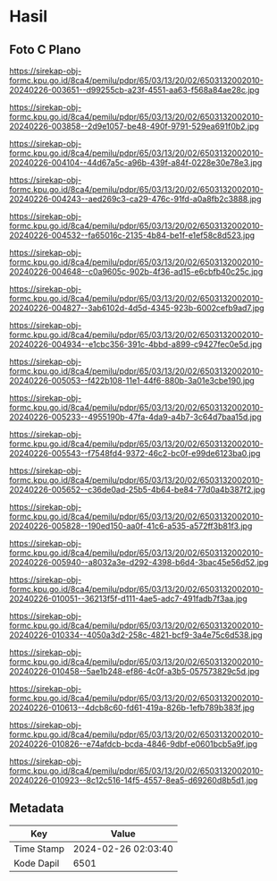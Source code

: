 # Hasil

## Foto C Plano

https://sirekap-obj-formc.kpu.go.id/8ca4/pemilu/pdpr/65/03/13/20/02/6503132002010-20240226-003651--d99255cb-a23f-4551-aa63-f568a84ae28c.jpg

https://sirekap-obj-formc.kpu.go.id/8ca4/pemilu/pdpr/65/03/13/20/02/6503132002010-20240226-003858--2d9e1057-be48-490f-9791-529ea691f0b2.jpg

https://sirekap-obj-formc.kpu.go.id/8ca4/pemilu/pdpr/65/03/13/20/02/6503132002010-20240226-004104--44d67a5c-a96b-439f-a84f-0228e30e78e3.jpg

https://sirekap-obj-formc.kpu.go.id/8ca4/pemilu/pdpr/65/03/13/20/02/6503132002010-20240226-004243--aed269c3-ca29-476c-91fd-a0a8fb2c3888.jpg

https://sirekap-obj-formc.kpu.go.id/8ca4/pemilu/pdpr/65/03/13/20/02/6503132002010-20240226-004532--fa65016c-2135-4b84-be1f-e1ef58c8d523.jpg

https://sirekap-obj-formc.kpu.go.id/8ca4/pemilu/pdpr/65/03/13/20/02/6503132002010-20240226-004648--c0a9605c-902b-4f36-ad15-e6cbfb40c25c.jpg

https://sirekap-obj-formc.kpu.go.id/8ca4/pemilu/pdpr/65/03/13/20/02/6503132002010-20240226-004827--3ab6102d-4d5d-4345-923b-6002cefb9ad7.jpg

https://sirekap-obj-formc.kpu.go.id/8ca4/pemilu/pdpr/65/03/13/20/02/6503132002010-20240226-004934--e1cbc356-391c-4bbd-a899-c9427fec0e5d.jpg

https://sirekap-obj-formc.kpu.go.id/8ca4/pemilu/pdpr/65/03/13/20/02/6503132002010-20240226-005053--f422b108-11e1-44f6-880b-3a01e3cbe190.jpg

https://sirekap-obj-formc.kpu.go.id/8ca4/pemilu/pdpr/65/03/13/20/02/6503132002010-20240226-005233--4955190b-47fa-4da9-a4b7-3c64d7baa15d.jpg

https://sirekap-obj-formc.kpu.go.id/8ca4/pemilu/pdpr/65/03/13/20/02/6503132002010-20240226-005543--f7548fd4-9372-46c2-bc0f-e99de6123ba0.jpg

https://sirekap-obj-formc.kpu.go.id/8ca4/pemilu/pdpr/65/03/13/20/02/6503132002010-20240226-005652--c36de0ad-25b5-4b64-be84-77d0a4b387f2.jpg

https://sirekap-obj-formc.kpu.go.id/8ca4/pemilu/pdpr/65/03/13/20/02/6503132002010-20240226-005828--190ed150-aa0f-41c6-a535-a572ff3b81f3.jpg

https://sirekap-obj-formc.kpu.go.id/8ca4/pemilu/pdpr/65/03/13/20/02/6503132002010-20240226-005940--a8032a3e-d292-4398-b6d4-3bac45e56d52.jpg

https://sirekap-obj-formc.kpu.go.id/8ca4/pemilu/pdpr/65/03/13/20/02/6503132002010-20240226-010051--36213f5f-d111-4ae5-adc7-491fadb7f3aa.jpg

https://sirekap-obj-formc.kpu.go.id/8ca4/pemilu/pdpr/65/03/13/20/02/6503132002010-20240226-010334--4050a3d2-258c-4821-bcf9-3a4e75c6d538.jpg

https://sirekap-obj-formc.kpu.go.id/8ca4/pemilu/pdpr/65/03/13/20/02/6503132002010-20240226-010458--5ae1b248-ef86-4c0f-a3b5-057573829c5d.jpg

https://sirekap-obj-formc.kpu.go.id/8ca4/pemilu/pdpr/65/03/13/20/02/6503132002010-20240226-010613--4dcb8c60-fd61-419a-826b-1efb789b383f.jpg

https://sirekap-obj-formc.kpu.go.id/8ca4/pemilu/pdpr/65/03/13/20/02/6503132002010-20240226-010826--e74afdcb-bcda-4846-9dbf-e0601bcb5a9f.jpg

https://sirekap-obj-formc.kpu.go.id/8ca4/pemilu/pdpr/65/03/13/20/02/6503132002010-20240226-010923--8c12c516-14f5-4557-8ea5-d69260d8b5d1.jpg


## Metadata

| Key        | Value               |
| ---------- | ------------------- |
| Time Stamp | 2024-02-26 02:03:40 |
| Kode Dapil | 6501                |



